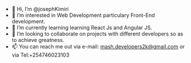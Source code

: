 - 👋 Hi, I’m @josephKimiri
- 👀 I’m interested in Web Development particulary Front-End development.
- 🌱 I’m currently learning learning React Js and Angular JS.
- 💞️ I’m looking to collaborate on projects with different developers so as to achieve greatness.
- 📫 You can reach me out via e-mail: mash.developers2k@gmail.com or via Tel:+254746023103

<!---
josephKimiri/josephKimiri is a ✨ special ✨ repository because its `README.md` (this file) appears on your GitHub profile.
You can click the Preview link to take a look at your changes.
--->
